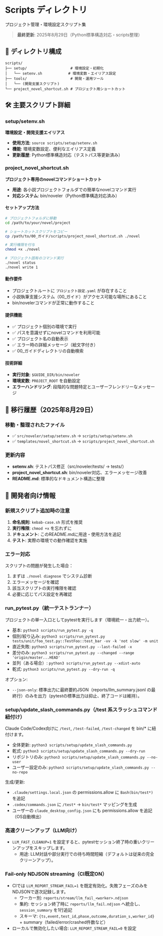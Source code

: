 # Scripts ディレクトリ

プロジェクト管理・環境設定スクリプト集

> **最終更新**: 2025年8月29日（Python標準構造対応・scripts整理）

## 📁 ディレクトリ構成

```
scripts/
├── setup/                    # 環境設定・初期化
│   └── setenv.sh            # 環境変数・エイリアス設定
├── tools/                    # 開発・運用ツール
│   └── (開発支援スクリプト)
└── project_novel_shortcut.sh # プロジェクト用ショートカット
```

## 🛠️ 主要スクリプト詳細

### setup/setenv.sh
**環境設定・開発支援エイリアス**

- **使用方法**: `source scripts/setup/setenv.sh`
- **機能**: 環境変数設定、便利なエイリアス定義
- **更新履歴**: Python標準構造対応（テストパス等更新済み）

### project_novel_shortcut.sh
**プロジェクト専用のnovelコマンドショートカット**

- **用途**: 各小説プロジェクトフォルダでの簡単なnovelコマンド実行
- **対応システム**: bin/noveler（Python標準構造対応済み）

#### セットアップ方法
```bash
# プロジェクトフォルダに移動
cd /path/to/your/novel/project

# ショートカットスクリプトをコピー
cp /path/to/00_ガイド/scripts/project_novel_shortcut.sh ./novel

# 実行権限を付与
chmod +x ./novel

# プロジェクト固有のコマンド実行
./novel status
./novel write 1
```

#### 動作要件
- プロジェクトルートに `プロジェクト設定.yaml` が存在すること
- 小説執筆支援システム（00_ガイド）がアクセス可能な場所にあること
- bin/novelerコマンドが正常に動作すること

#### 提供機能
- ✅ プロジェクト個別の環境で実行
- ✅ パスを意識せずにnovelコマンドを利用可能
- ✅ プロジェクト名の自動表示
- ✅ エラー時の詳細メッセージ（絵文字付き）
- ✅ 00_ガイドディレクトリの自動検索

#### 技術詳細
- **実行対象**: `$GUIDE_DIR/bin/noveler`
- **環境変数**: `PROJECT_ROOT` を自動設定
- **エラーハンドリング**: 段階的な問題特定とユーザーフレンドリーなメッセージ

## 🔄 移行履歴（2025年8月29日）

### 移動・整理されたファイル
- ✅ `src/noveler/setup/setenv.sh` → `scripts/setup/setenv.sh`
- ✅ `templates/novel_shortcut.sh` → `scripts/project_novel_shortcut.sh`

### 更新内容
- **setenv.sh**: テストパス修正（src/noveler/tests/ → tests/）
- **project_novel_shortcut.sh**: bin/noveler対応、エラーメッセージ改善
- **README.md**: 標準的なドキュメント構造に整理

## 📝 開発者向け情報

### 新規スクリプト追加時の注意
1. **命名規則**: `kebab-case.sh` 形式を推奨
2. **実行権限**: `chmod +x` を忘れずに
3. **ドキュメント**: このREADME.mdに用途・使用方法を追記
4. **テスト**: 実際の環境での動作確認を実施

### エラー対応
スクリプトの問題が発生した場合：
1. まずは `./novel diagnose` でシステム診断
2. エラーメッセージを確認
3. 該当スクリプトの実行権限を確認
4. 必要に応じてパス設定を再確認


### run_pytest.py（統一テストランナー）
プロジェクトの単一入口としてpytestを実行します（環境統一・出力統一）。

- 基本: `python3 scripts/run_pytest.py -q`
- 個別/絞り込み: `python3 scripts/run_pytest.py tests/unit/foo_test.py::TestFoo::test_bar -vv -k 'not slow' -m unit`
- 直近失敗: `python3 scripts/run_pytest.py --last-failed -x`
- 差分のみ: `python3 scripts/run_pytest.py --changed --range 'origin/master...HEAD'`
- 並列（ある場合）: `python3 scripts/run_pytest.py --xdist-auto`
- 乾式: `python3 scripts/run_pytest.py --dry-run -q`

オプション:
- `--json-only`: 標準出力に最終要約JSON（reports/llm_summary.jsonl の最終行）のみを出力（pytestの標準出力は抑止、終了コードは維持）。

### setup/update_slash_commands.py（/test 系スラッシュコマンド紐付け）
Claude Code/Codex向けに `/test`, `/test-failed`, `/test-changed` を bin/* に紐付けます。

- 全体更新: `python3 scripts/setup/update_slash_commands.py`
- 乾式: `python3 scripts/setup/update_slash_commands.py --dry-run`
- リポジトリのみ: `python3 scripts/setup/update_slash_commands.py --no-user`
- ユーザー設定のみ: `python3 scripts/setup/update_slash_commands.py --no-repo`

生成/更新:
- `.claude/settings.local.json` の permissions.allow に `Bash(bin/test*)` を追記
- `.codex/commands.json` に `/test*` → `bin/test*` マッピングを生成
- ユーザーの `claude_desktop_config.json` にも permissions.allow を追記（OS自動検出）


### 高速クリーンアップ（LLM向け）
- `LLM_FAST_CLEANUP=1` を設定すると、pytestセッション終了時の重いクリーンアップをスキップします。
  - 用途: LLM対話や部分実行での待ち時間短縮（デフォルトは従来の完全クリーンアップ）。


### Fail-only NDJSON streaming（CI既定ON）
- CIでは `LLM_REPORT_STREAM_FAIL=1` を既定有効化。失敗フェーズのみをNDJSONで逐次記録します。
  - ワーカー別: `reports/stream/llm_fail_<worker>.ndjson`
  - 集約: セッション終了時に `reports/llm_fail.ndjson` へ統合し、`session_summary` を1行追記
  - スキーマ: `{ts,event,test_id,phase,outcome,duration_s,worker_id}` + summary（failed/error/crashed件数など）
- ローカルで無効化したい場合: `LLM_REPORT_STREAM_FAIL=0` を設定
